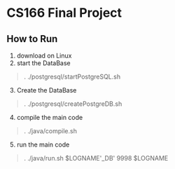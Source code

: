 # CS166 Final Project
## How to Run
1. download on Linux
2. start the DataBase 
> . ./postgresql/startPostgreSQL.sh
3. Create the DataBase 
> . ./postgresql/createPostgreDB.sh
4. compile the main code
> . ./java/compile.sh
5. run the main code
> . ./java/run.sh $LOGNAME'_DB' 9998 $LOGNAME
